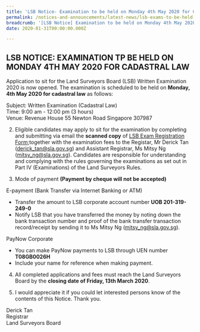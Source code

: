 ```yaml
---
title: 'LSB Notice- Examination to be held on Monday 4th May 2020 for Cadastral Law'
permalink: /notices-and-announcements/latest-news/lsb-exams-to-be-held-on-monday-4th-may-2020-cadastral-law/
breadcrumb: '[LSB Notice] Examination to be held on Monday 4th May 2020 for Cadastral Law'
date: 2020-01-31T00:00:00.000Z

---
```



## LSB NOTICE: EXAMINATION TP BE HELD ON MONDAY 4TH MAY 2020 FOR CADASTRAL LAW

Application to sit for the Land Surveyors Board (LSB) Written Examination 2020 is now opened. The examination is scheduled to be held on **Monday, 4th May 2020 for cadastral law** as follows:

Subject: Written Examination (Cadastral Law)<br> 
Time: 9:00 am - 12:00 pm (3 hours)<br>
Venue: Revenue House 
55 Newton Road 
Singapore 307987


2) Eligible candidates may apply to sit for the examination by completing and submitting via email the **scanned copy** of [LSB Exam Registration Form](https://mlaw-lsb-staging.netlify.com/files/examination-registration-form.pdf/);together with the examination fees to the Registar, Mr Derick Tan (derick_tan@sla.gov.sg) and Assistant Registrar, Ms Mitsy Ng (mitsy_ng@sla.gov.sg). Candidates are responsible for understanding and complying with the rules governing the examinations as set out in Part IV (Examinations) of the Land Surveyors Rules.

3) Mode of payment **(Payment by cheque will not be accepted)**


E-payment (Bank Transfer via Internet Banking or ATM)  

-   Transfer the amount to LSB corporate account number **UOB 201-319-249-0**
-   Notify LSB that you have transferred the money by noting down the bank transaction number and proof of the bank transfer transaction record/receipt by sending it to Ms Mitsy Ng (mitsy_ng@sla.gov.sg).

PayNow Corporate

-   You can make PayNow payments to LSB through UEN number **T08GB0026H**
-   Include your name for reference when making payment.

4) All completed applications and fees must reach the Land Surveyors Board by the **closing date of Friday, 13th March 2020**.

5) I would appreciate it if you could let interested persons know of the contents of this Notice. Thank you.


Derick Tan  
Registrar  
Land Surveyors Board
